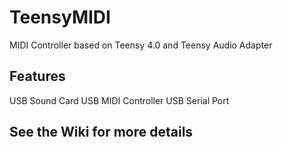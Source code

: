 # TeensyMIDI

MIDI Controller based on Teensy 4.0 and Teensy Audio Adapter

## Features

USB Sound Card
USB MIDI Controller
USB Serial Port

## See the Wiki for more details
